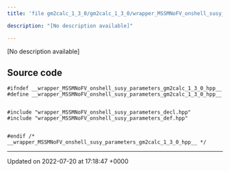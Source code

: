 ```yaml
---
title: 'file gm2calc_1_3_0/gm2calc_1_3_0/wrapper_MSSMNoFV_onshell_susy_parameters.hpp'

description: "[No description available]"

---
```







[No description available]




## Source code

```
#ifndef __wrapper_MSSMNoFV_onshell_susy_parameters_gm2calc_1_3_0_hpp__
#define __wrapper_MSSMNoFV_onshell_susy_parameters_gm2calc_1_3_0_hpp__


#include "wrapper_MSSMNoFV_onshell_susy_parameters_decl.hpp"
#include "wrapper_MSSMNoFV_onshell_susy_parameters_def.hpp"


#endif /* __wrapper_MSSMNoFV_onshell_susy_parameters_gm2calc_1_3_0_hpp__ */
```


-------------------------------

Updated on 2022-07-20 at 17:18:47 +0000
